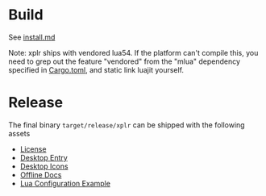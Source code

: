 # Build

See [install.md](./docs/en/src/install.md#build-from-source)

Note: xplr ships with vendored lua54. If the platform can't compile this,
you need to grep out the feature "vendored" from the "mlua" dependency
specified in [Cargo.toml](./Cargo.toml), and static link luajit yourself.

# Release

The final binary `target/release/xplr` can be shipped with the following assets

- [License](./LICENSE)
- [Desktop Entry](./assets/desktop/xplr.desktop)
- [Desktop Icons](./assets/icon/)
- [Offline Docs](./docs/en/src)
- [Lua Configuration Example](./src/init.lua)
